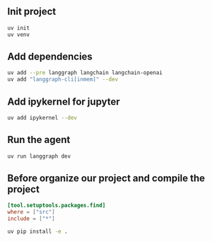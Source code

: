 ## Init project
```bash
uv init
uv venv
```
## Add dependencies
```bash
uv add --pre langgraph langchain langchain-openai
uv add "langgraph-cli[inmem]" --dev
```

## Add ipykernel for jupyter
```bash
uv add ipykernel --dev
```

## Run the agent
```bash
uv run langgraph dev
```


## Before organize our project and compile the project
```toml
[tool.setuptools.packages.find]
where = ["src"]
include = ["*"]
```
```bash
uv pip install -e .
```